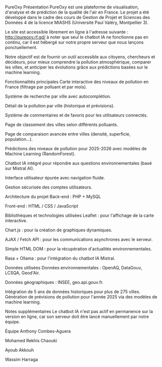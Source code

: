 PureOxy
Présentation
PureOxy est une plateforme de visualisation, d'analyse et de prédiction de la qualité de l'air en France.
Le projet a été développé dans le cadre des cours de Gestion de Projet et Sciences des Données 4 de la licence MIASHS (Université Paul Valéry, Montpellier 3).

Le site est accessible librement en ligne à l'adresse suivante : http://pureoxy.rf.gd/
à noter que seul le chatbot IA ne fonctionne pas en continu, car il est hébergé sur notre propre serveur que nous lançons ponctuellement.

Notre objectif est de fournir un outil accessible aux citoyens, chercheurs et décideurs, pour mieux comprendre la pollution atmosphérique, comparer les villes, et anticiper les évolutions grâce aux prédictions basées sur le machine learning.

Fonctionnalités principales
Carte interactive des niveaux de pollution en France (filtrage par polluant et par mois).

Système de recherche par ville avec autocomplétion.

Détail de la pollution par ville (historique et prévisions).

Système de commentaires et de favoris pour les utilisateurs connectés.

Page de classement des villes selon différents polluants.

Page de comparaison avancée entre villes (densité, superficie, population...).

Prédictions des niveaux de pollution pour 2025-2026 avec modèles de Machine Learning (RandomForest).

Chatbot IA intégré pour répondre aux questions environnementales (basé sur Mistral AI).

Interface utilisateur épurée avec navigation fluide.

Gestion sécurisée des comptes utilisateurs.

Architecture du projet
Back-end : PHP + MySQL

Front-end : HTML / CSS / JavaScript

Bibliothèques et technologies utilisées
Leaflet : pour l'affichage de la carte interactive.

Chart.js : pour la création de graphiques dynamiques.

AJAX / Fetch API : pour les communications asynchrones avec le serveur.

Simple HTML DOM : pour la récupération d'actualités environnementales.

Rasa + Ollama : pour l'intégration du chatbot IA Mistral.

Données utilisées
Données environnementales : OpenAQ, DataGouv, LCSQA, Geod'Air.

Données géographiques : INSEE, geo.api.gouv.fr.

Intégration de 5 ans de données historiques pour plus de 275 villes.
Génération de prévisions de pollution pour l'année 2025 via des modèles de machine learning.

Notes supplémentaires
Le chatbot IA n'est pas actif en permanence sur la version en ligne, car son serveur doit être lancé manuellement par notre équipe.

Équipe
Anthony Combes-Aguera

Mohamed Rekhis Chaouki

Ayoub Akkouh

Wassim Harraga
